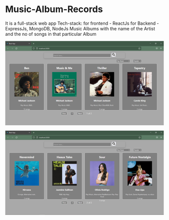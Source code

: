 # Music-Album-Records
It is a full-stack web app 
Tech-stack:
for frontend - ReactJs
for Backend - ExpressJs, MongoDB, NodeJs
Music Albums with the name of the Artist and the no of songs in that particular Album



![alt text](https://github.com/pratikjadhav718/Music-Album-Records/blob/main/client/others/Capture11.PNG)

![alt text](https://github.com/pratikjadhav718/Music-Album-Records/blob/main/client/others/Capture12.PNG)
